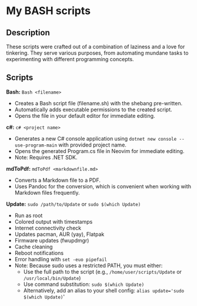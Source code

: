# My BASH scripts
## Description

These scripts were crafted out of a combination of laziness and a love for tinkering. They serve various purposes, 
from automating mundane tasks to experimenting with different programming concepts.

## Scripts

**Bash:** ```Bash <filename>```
- Creates a Bash script file (filename.sh) with the shebang pre-written.
- Automatically adds executable permissions to the created script.
- Opens the file in your default editor for immediate editing.

**c#:** ```c# <project name>```
- Generates a new C# console application using `dotnet new console --use-program-main` with provided project name.
- Opens the generated Program.cs file in Neovim for immediate editing.
- Note: Requires .NET SDK.

**mdToPdf:** ```mdToPdf <markdownfile.md>```
- Converts a Markdown file to a PDF.
- Uses Pandoc for the conversion, which is convenient when working with Markdown files frequently.

**Update:** ```sudo /path/to/Update``` or ```sudo $(which Update)```
  - Run as root
  - Colored output with timestamps
  - Internet connectivity check
  - Updates pacman, AUR (yay), Flatpak
  - Firmware updates (fwupdmgr)
  - Cache cleaning
  - Reboot notifications
  - Error handling with `set -euo pipefail`
  - Note: Because sudo uses a restricted PATH, you must either:
    - Use the full path to the script (e.g., `/home/user/scripts/Update` or `/usr/local/bin/Update`)
    - Use command substitution: `sudo $(which Update)`
    - Alternatively, add an alias to your shell config: `alias update='sudo $(which Update)`'

